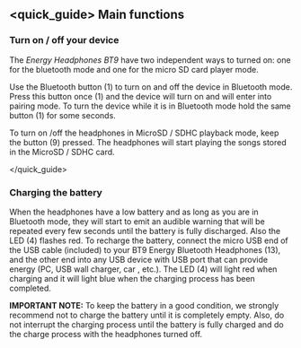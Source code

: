 ## <quick_guide> Main functions

### Turn on / off your device

The *Energy Headphones BT9* have two independent ways to turned on: one for the bluetooth mode and one for the micro SD card player mode.

Use the Bluetooth button (1) to turn on and off the device in Bluetooth mode. Press this button once (1) and the device will turn on and will enter into pairing mode. To turn the device while it is in Bluetooth mode hold the same button (1) for some seconds.

To turn on /off the headphones in MicroSD / SDHC playback mode, keep the button (9) pressed. The headphones will start playing the songs stored in the MicroSD / SDHC card.

</quick_guide>

### Charging the battery

When the headphones have a low battery and as long as you are in Bluetooth mode, they will start to emit an audible warning that will be repeated every few seconds until the battery is fully discharged. Also the LED (4) flashes red. To recharge the battery, connect the micro USB end of the USB cable (included) to your BT9 Energy Bluetooth Headphones (13), and the other end into any USB device with USB port that can provide energy (PC, USB wall charger, car , etc.).
The LED (4) will light red when charging and it will light blue when the charging process has been completed.


**IMPORTANT NOTE:** To keep the battery in a good condition, we strongly recommend not to charge the battery until it is completely empty. Also, do not interrupt the charging process until the battery is fully charged and do the charge process with the headphones turned off.
